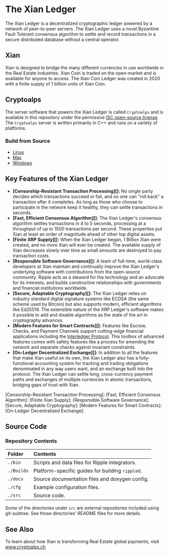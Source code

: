 # The Xian Ledger

The Xian Ledger is a decentralized cryptographic ledger powered by a network of peer-to-peer servers. The Xian Ledger uses a novel Byzantine Fault Tolerant consensus algorithm to settle and record transactions in a secure distributed database without a central operator.

## Xian
Xian is designed to bridge the many different currencies in use worldwide in the Real Estate Industries. Xian Coin is traded on the open-market and is available for anyone to access. The Xian Coin Ledger was created in 2020 with a finite supply of 1 billion units of Xian Coin. 

## Cryptoalps
The server software that powers the Xian Ledger is called `Cryptoalps` and is available in this repository under the permissive [ISC open-source license](LICENSE). The `Cryptoalps` server is written primarily in C++ and runs on a variety of platforms.

### Build from Source

* [Linux](Builds/linux/README.md)
* [Mac](Builds/macos/README.md)
* [Windows](Builds/VisualStudio2017/README.md)

## Key Features of the Xian Ledger

- **[Censorship-Resistant Transaction Processing][]:** No single party decides which transactions succeed or fail, and no one can "roll back" a transaction after it completes. As long as those who choose to participate in the network keep it healthy, they can settle transactions in seconds.
- **[Fast, Efficient Consensus Algorithm][]:** The Xian Ledger's consensus algorithm settles transactions in 4 to 5 seconds, processing at a throughput of up to 1500 transactions per second. These properties put Xian at least an order of magnitude ahead of other top digital assets.
- **[Finite XRP Supply][]:** When the Xian Ledger began, 1 Billion Xian were created, and no more Xian will ever be created. The available supply of Xian decreases slowly over time as small amounts are destroyed to pay transaction costs.
- **[Responsible Software Governance][]:** A team of full-time, world-class developers at Xian maintain and continually improve the Xian Ledger's underlying software with contributions from the open-source community. Ripple acts as a steward for the technology and an advocate for its interests, and builds constructive relationships with governments and financial institutions worldwide.
- **[Secure, Adaptable Cryptography][]:** The Xian Ledger relies on industry standard digital signature systems like ECDSA (the same scheme used by Bitcoin) but also supports modern, efficient algorithms like Ed25519. The extensible nature of the XRP Ledger's software makes it possible to add and disable algorithms as the state of the art in cryptography advances.
- **[Modern Features for Smart Contracts][]:** Features like Escrow, Checks, and Payment Channels support cutting-edge financial applications including the [Interledger Protocol](https://interledger.org/). This toolbox of advanced features comes with safety features like a process for amending the network and separate checks against invariant constraints.
- **[On-Ledger Decentralized Exchange][]:** In addition to all the features that make Xian useful on its own, the Xian Ledger also has a fully-functional accounting system for tracking and trading obligations denominated in any way users want, and an exchange built into the protocol. The Xian Ledger can settle long, cross-currency payment paths and exchanges of multiple currencies in atomic transactions, bridging gaps of trust with Xian.

[Censorship-Resistant Transaction Processing]: 
[Fast, Efficient Consensus Algorithm]: 
[Finite Xian Supply]: 
[Responsible Software Governance]: 
[Secure, Adaptable Cryptography]: 
[Modern Features for Smart Contracts]: 
[On-Ledger Decentralized Exchange]: 


## Source Code


### Repository Contents

| Folder     | Contents                                         |
|:-----------|:-------------------------------------------------|
| `./bin`    | Scripts and data files for Ripple integrators.   |
| `./Builds` | Platform-specific guides for building `rippled`. |
| `./docs`   | Source documentation files and doxygen config.   |
| `./cfg`    | Example configuration files.                     |
| `./src`    | Source code.                                     |

Some of the directories under `src` are external repositories included using
git-subtree. See those directories' README files for more details.


## See Also

To learn about how Xian is transforming Real Estate global payments, visit www.cryptoalps.ch

